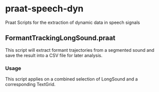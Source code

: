# praat-speech-dyn
Praat Scripts for the extraction of dynamic data in speech signals

## FormantTrackingLongSound.praat

This script will extract formant trajectories from a segmented sound and save
the result into a CSV file for later analysis.


### Usage
This script applies on a combined selection of LongSound and a corresponding
TextGrid.
